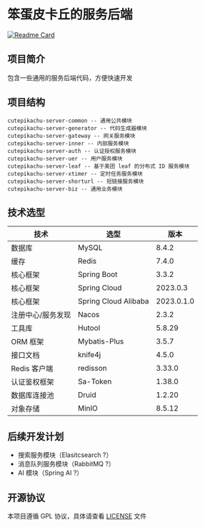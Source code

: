 # 笨蛋皮卡丘的服务后端

[![Readme Card](https://github-readme-stats-sand-one-31.vercel.app/api/pin/?username=cutepikachu-cn&repo=cutepikachu-server&show_owner=true)](https://github.com/cutepikachu-cn/cutepikachu-server)

## 项目简介

包含一些通用的服务后端代码，方便快速开发

## 项目结构

```text
cutepikachu-server-common -- 通用公共模块
cutepikachu-server-generator -- 代码生成器模块
cutepikachu-server-gateway -- 网关服务模块
cutepikachu-server-inner -- 内部服务模块
cutepikachu-server-auth -- 认证授权服务模块
cutepikachu-server-uer -- 用户服务模块
cutepikachu-server-leaf -- 基于美团 leaf 的分布式 ID 服务模块
cutepikachu-server-xtimer -- 定时任务服务模块
cutepikachu-server-shorturl -- 短链接服务模块
cutepikachu-server-biz -- 通用业务模块
```

## 技术选型

| 技术        | 选型                   | 版本         |
|-----------|----------------------|------------|
| 数据库       | MySQL                | 8.4.2      |
| 缓存        | Redis                | 7.4.0      |
| 核心框架      | Spring Boot          | 3.3.2      |
| 核心框架      | Spring Cloud         | 2023.0.3   |
| 核心框架      | Spring Cloud Alibaba | 2023.0.1.0 |
| 注册中心/服务发现 | Nacos                | 2.3.2      |
| 工具库       | Hutool               | 5.8.29     |
| ORM 框架    | Mybatis-Plus         | 3.5.7      |
| 接口文档      | knife4j              | 4.5.0      |
| Redis 客户端 | redisson             | 3.33.0     |
| 认证鉴权框架    | Sa-Token             | 1.38.0     |
| 数据库连接池    | Druid                | 1.2.20     |
| 对象存储      | MinIO                | 8.5.12     |

## 后续开发计划

- 搜索服务模块（Elasitcsearch ?）
- 消息队列服务模块（RabbitMQ ?）
- AI 模块（Spring AI ?）

## 开源协议

本项目遵循 GPL 协议，具体请查看 [LICENSE](LICENSE) 文件

